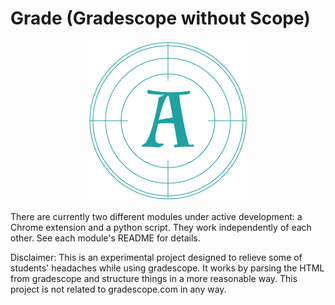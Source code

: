 # Grade (Gradescope without Scope)
<div style="margin:auto;text-align: center">
    <img src="icon256.png" alt="icon"/>
</div>


There are currently two different modules under active development: a Chrome extension 
and a python script. They work independently of each other. See each module's README for
details.

Disclaimer: 
This is an experimental project designed to relieve some of students' headaches
while using gradescope. It works by parsing the HTML from gradescope and structure
things in a more reasonable way. This project is not related to gradescope.com in any way.
